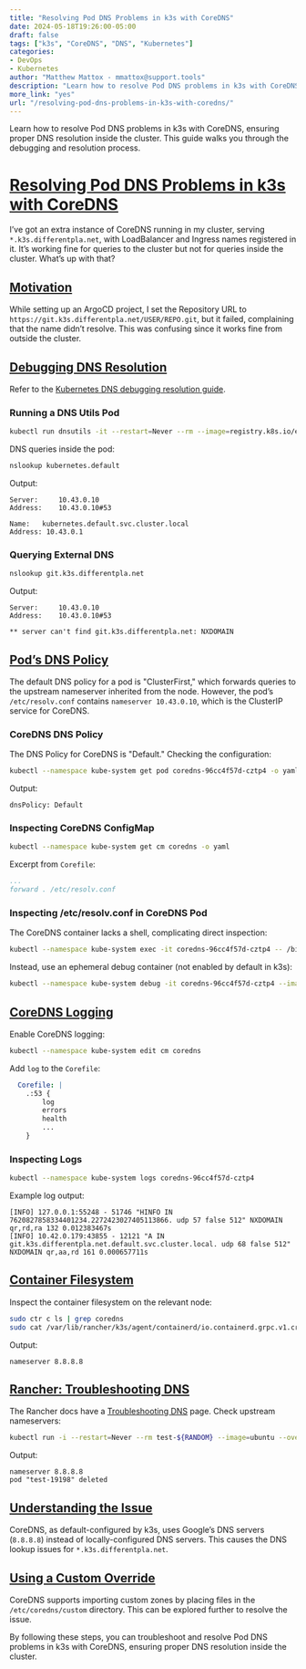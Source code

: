 ```yaml
---
title: "Resolving Pod DNS Problems in k3s with CoreDNS"
date: 2024-05-18T19:26:00-05:00
draft: false
tags: ["k3s", "CoreDNS", "DNS", "Kubernetes"]
categories:
- DevOps
- Kubernetes
author: "Matthew Mattox - mmattox@support.tools"
description: "Learn how to resolve Pod DNS problems in k3s with CoreDNS, ensuring proper DNS resolution inside the cluster."
more_link: "yes"
url: "/resolving-pod-dns-problems-in-k3s-with-coredns/"
---
```


Learn how to resolve Pod DNS problems in k3s with CoreDNS, ensuring proper DNS resolution inside the cluster. This guide walks you through the debugging and resolution process.

<!--more-->

# [Resolving Pod DNS Problems in k3s with CoreDNS](#resolving-pod-dns-problems-in-k3s-with-coredns)

I’ve got an extra instance of CoreDNS running in my cluster, serving `*.k3s.differentpla.net`, with LoadBalancer and Ingress names registered in it. It’s working fine for queries to the cluster but not for queries inside the cluster. What’s up with that?

## [Motivation](#motivation)

While setting up an ArgoCD project, I set the Repository URL to `https://git.k3s.differentpla.net/USER/REPO.git`, but it failed, complaining that the name didn’t resolve. This was confusing since it works fine from outside the cluster.

## [Debugging DNS Resolution](#debugging-dns-resolution)

Refer to the [Kubernetes DNS debugging resolution guide](https://kubernetes.io/docs/tasks/administer-cluster/dns-debugging-resolution/).

### Running a DNS Utils Pod

```bash
kubectl run dnsutils -it --restart=Never --rm --image=registry.k8s.io/e2e-test-images/jessie-dnsutils:1.3 -- /bin/bash
```

DNS queries inside the pod:

```bash
nslookup kubernetes.default
```

Output:

```
Server:		10.43.0.10
Address:	10.43.0.10#53

Name:	kubernetes.default.svc.cluster.local
Address: 10.43.0.1
```

### Querying External DNS

```bash
nslookup git.k3s.differentpla.net
```

Output:

```
Server:		10.43.0.10
Address:	10.43.0.10#53

** server can't find git.k3s.differentpla.net: NXDOMAIN
```

## [Pod’s DNS Policy](#pods-dns-policy)

The default DNS policy for a pod is "ClusterFirst," which forwards queries to the upstream nameserver inherited from the node. However, the pod’s `/etc/resolv.conf` contains `nameserver 10.43.0.10`, which is the ClusterIP service for CoreDNS.

### CoreDNS DNS Policy

The DNS Policy for CoreDNS is "Default." Checking the configuration:

```bash
kubectl --namespace kube-system get pod coredns-96cc4f57d-cztp4 -o yaml | grep dnsPolicy
```

Output:

```
dnsPolicy: Default
```

### Inspecting CoreDNS ConfigMap

```bash
kubectl --namespace kube-system get cm coredns -o yaml
```

Excerpt from `Corefile`:

```yaml
...
forward . /etc/resolv.conf
```

### Inspecting /etc/resolv.conf in CoreDNS Pod

The CoreDNS container lacks a shell, complicating direct inspection:

```bash
kubectl --namespace kube-system exec -it coredns-96cc4f57d-cztp4 -- /bin/sh
```

Instead, use an ephemeral debug container (not enabled by default in k3s):

```bash
kubectl --namespace kube-system debug -it coredns-96cc4f57d-cztp4 --image=busybox
```

## [CoreDNS Logging](#coredns-logging)

Enable CoreDNS logging:

```bash
kubectl --namespace kube-system edit cm coredns
```

Add `log` to the `Corefile`:

```yaml
  Corefile: |
    .:53 {
        log
        errors
        health
        ...
    }
```

### Inspecting Logs

```bash
kubectl --namespace kube-system logs coredns-96cc4f57d-cztp4
```

Example log output:

```
[INFO] 127.0.0.1:55248 - 51746 "HINFO IN 7620827858334401234.2272423027405113866. udp 57 false 512" NXDOMAIN qr,rd,ra 132 0.012383467s
[INFO] 10.42.0.179:43855 - 12121 "A IN git.k3s.differentpla.net.default.svc.cluster.local. udp 68 false 512" NXDOMAIN qr,aa,rd 161 0.000657711s
```

## [Container Filesystem](#container-filesystem)

Inspect the container filesystem on the relevant node:

```bash
sudo ctr c ls | grep coredns
sudo cat /var/lib/rancher/k3s/agent/containerd/io.containerd.grpc.v1.cri/sandboxes/304b.../resolv.conf
```

Output:

```
nameserver 8.8.8.8
```

## [Rancher: Troubleshooting DNS](#rancher-troubleshooting-dns)

The Rancher docs have a [Troubleshooting DNS](https://rancher.com/docs/k3s/latest/en/advanced/#troubleshooting-dns) page. Check upstream nameservers:

```bash
kubectl run -i --restart=Never --rm test-${RANDOM} --image=ubuntu --overrides='{"kind":"Pod", "apiVersion":"v1", "spec": {"dnsPolicy":"Default"}}' -- sh -c 'cat /etc/resolv.conf'
```

Output:

```
nameserver 8.8.8.8
pod "test-19198" deleted
```

## [Understanding the Issue](#understanding-the-issue)

CoreDNS, as default-configured by k3s, uses Google’s DNS servers (`8.8.8.8`) instead of locally-configured DNS servers. This causes the DNS lookup issues for `*.k3s.differentpla.net`.

## [Using a Custom Override](#using-a-custom-override)

CoreDNS supports importing custom zones by placing files in the `/etc/coredns/custom` directory. This can be explored further to resolve the issue.

By following these steps, you can troubleshoot and resolve Pod DNS problems in k3s with CoreDNS, ensuring proper DNS resolution inside the cluster.
